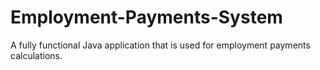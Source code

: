 # Employment-Payments-System
A fully functional Java application that is used for employment payments calculations.
